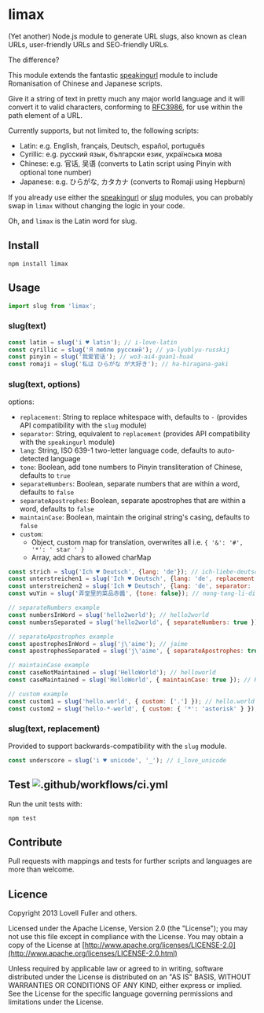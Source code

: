 # limax

(Yet another) Node.js module to generate URL slugs,
also known as clean URLs, user-friendly URLs and SEO-friendly URLs.

The difference?

This module extends the fantastic
[speakingurl](https://www.npmjs.com/package/speakingurl)
module to include Romanisation of Chinese and Japanese scripts.

Give it a string of text in pretty much any major world language
and it will convert it to valid characters,
conforming to [RFC3986](http://www.ietf.org/rfc/rfc3986.txt),
for use within the path element of a URL.

Currently supports, but not limited to, the following scripts:

* Latin: e.g. English, français, Deutsch, español, português
* Cyrillic: e.g. русский язык, български език, українська мова
* Chinese: e.g. 官话, 吴语  (converts to Latin script using Pinyin with optional tone number)
* Japanese: e.g. ひらがな, カタカナ (converts to Romaji using Hepburn)

If you already use either the
[speakingurl](https://www.npmjs.com/package/speakingurl) or
[slug](https://www.npmjs.com/package/slug) modules,
you can probably swap in `limax` without changing the logic in your code.

Oh, and `limax` is the Latin word for slug.

## Install

    npm install limax

## Usage

```javascript
import slug from 'limax';
```

### slug(text)

```javascript
const latin = slug('i ♥ latin'); // i-love-latin
const cyrillic = slug('Я люблю русский'); // ya-lyublyu-russkij
const pinyin = slug('我爱官话'); // wo3-ai4-guan1-hua4
const romaji = slug('私は ひらがな が大好き'); // ha-hiragana-gaki
```

### slug(text, options)

options:
* `replacement`: String to replace whitespace with, defaults to `-` (provides API compatibility with the `slug` module)
* `separator`: String, equivalent to `replacement` (provides API compatibility with the `speakingurl` module)
* `lang`: String, ISO 639-1 two-letter language code, defaults to auto-detected language
* `tone`: Boolean, add tone numbers to Pinyin transliteration of Chinese, defaults to `true`
* `separateNumbers`: Boolean, separate numbers that are within a word, defaults to `false`
* `separateApostrophes`: Boolean, separate apostrophes that are within a word, defaults to `false`
* `maintainCase`: Boolean, maintain the original string's casing, defaults to `false`
* `custom`:
  - Object, custom map for translation, overwrites all i.e. `{ '&': '#', '*': ' star ' }`
  - Array, add chars to allowed charMap

```javascript
const strich = slug('Ich ♥ Deutsch', {lang: 'de'}); // ich-liebe-deutsch
const unterstreichen1 = slug('Ich ♥ Deutsch', {lang: 'de', replacement: '_'}); // i_liebe_deutsch
const unterstreichen2 = slug('Ich ♥ Deutsch', {lang: 'de', separator: '_'}); // i_liebe_deutsch
const wuYin = slug('弄堂里的菜品赤醬', {tone: false}); // nong-tang-li-di-cai-pin-chi-jiang

// separateNumbers example
const numbersInWord = slug('hello2world'); // hello2world
const numbersSeparated = slug('hello2world', { separateNumbers: true }); // hello-2-world

// separateApostrophes example
const apostrophesInWord = slug('j\'aime'); // jaime
const apostrophesSeparated = slug('j\'aime', { separateApostrophes: true }); // j-aime

// maintainCase example
const caseNotMaintained = slug('HelloWorld'); // helloworld
const caseMaintained = slug('HelloWorld', { maintainCase: true }); // HelloWorld

// custom example
const custom1 = slug('hello.world', { custom: ['.'] }); // hello.world
const custom2 = slug('hello-*-world', { custom: { '*': 'asterisk' } }); // hello-asterisk-world
```

### slug(text, replacement)

Provided to support backwards-compatibility with the `slug` module.

```javascript
const underscore = slug('i ♥ unicode', '_'); // i_love_unicode
```

## Test ![.github/workflows/ci.yml](https://github.com/lovell/limax/workflows/.github/workflows/ci.yml/badge.svg)

Run the unit tests with:

    npm test

## Contribute

Pull requests with mappings and tests for further scripts and languages are more than welcome.

## Licence

Copyright 2013 Lovell Fuller and others.

Licensed under the Apache License, Version 2.0 (the "License");
you may not use this file except in compliance with the License.
You may obtain a copy of the License at [http://www.apache.org/licenses/LICENSE-2.0](http://www.apache.org/licenses/LICENSE-2.0.html)

Unless required by applicable law or agreed to in writing, software
distributed under the License is distributed on an "AS IS" BASIS,
WITHOUT WARRANTIES OR CONDITIONS OF ANY KIND, either express or implied.
See the License for the specific language governing permissions and
limitations under the License.
